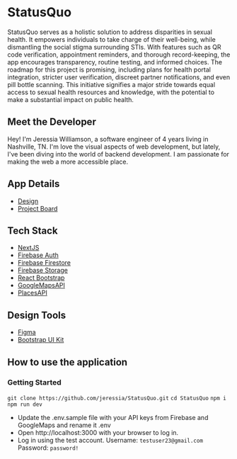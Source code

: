 # StatusQuo
StatusQuo serves as a holistic solution to address disparities in sexual health. It empowers individuals to take charge of their well-being, while dismantling the social stigma surrounding STIs. With features such as QR code verification, appointment reminders, and thorough record-keeping, the app encourages transparency, routine testing, and informed choices. The roadmap for this project is promising, including plans for health portal integration, stricter user verification, discreet partner notifications, and even pill bottle scanning. This initiative signifies a major stride towards equal access to sexual health resources and knowledge, with the potential to make a substantial impact on public health.

## Meet the Developer
Hey! I'm Jeressia Williamson, a software engineer of 4 years living in Nashville, TN. I'm love the visual aspects of web development, but lately, I've been diving into the world of backend development. I am passionate for making the web a more accessible place.

## App Details

- [Design](https://www.figma.com/file/y6uUAbU5lOW86uBDKP49io/StatusQuo?node-id=83%3A170&mode=dev)
- [Project Board](https://github.com/users/jeressia/projects/4)

## Tech Stack

- [NextJS](https://nextjs.org/)
- [Firebase Auth](https://console.firebase.google.com/)
- [Firebase Firestore](https://console.firebase.google.com/)
- [Firebase Storage](https://console.firebase.google.com/)
- [React Bootstrap](https://react-bootstrap.netlify.app/)
- [GoogleMapsAPI](https://developers.google.com/maps)
- [PlacesAPI](https://developers.google.com/maps/documentation/places/web-service/overview)

## Design Tools

- [Figma](https://www.figma.com/)
- [Bootstrap UI Kit](https://react-bootstrap.netlify.app/)

## How to use the application

### Getting Started

 `git clone https://github.com/jeressia/StatusQuo.git`
 `cd StatusQuo`
 `npm i`
 `npm run dev`

- Update the .env.sample file with your API keys from Firebase and GoogleMaps and rename it .env
- Open http://localhost:3000 with your browser to log in.
- Log in using the test account.
  Username: `testuser23@gmail.com` Password: `password!`

